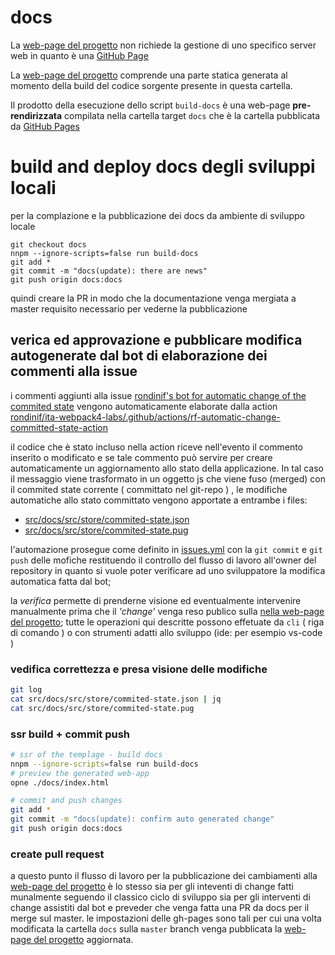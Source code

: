 # docs 
La [web-page del progetto](https://rondinif.github.io/ita-webpack4-labs/) non 
richiede la gestione di uno specifico server web in quanto è una [GitHub Page](https://pages.github.com)

La [web-page del progetto](https://rondinif.github.io/ita-webpack4-labs/) 
comprende una parte statica generata al momento della build
del codice sorgente presente in questa cartella.

Il prodotto della esecuzione dello script `build-docs` 
è una web-page **pre-rendirizzata** compilata nella cartella target `docs`
che è la cartella pubblicata da [GitHub Pages](https://pages.github.com)

# build and deploy docs degli sviluppi locali 
per la complazione e la pubblicazione dei docs da ambiente di sviluppo locale
```
git checkout docs
nnpm --ignore-scripts=false run build-docs
git add * 
git commit -m "docs(update): there are news"  
git push origin docs:docs
```
quindi creare la PR in modo che la documentazione venga mergiata a master
requisito necessario per vederne la pubblicazione

## verica ed approvazione e pubblicare modifica autogenerate dal bot di elaborazione dei commenti alla issue
i commenti aggiunti alla issue [rondinif's bot for automatic change of the commited state](https://github.com/rondinif/ita-webpack4-labs/issues/18) 
vengono automaticamente elaborate dalla action [rondinif/ita-webpack4-labs/.github/actions/rf-automatic-change-committed-state-action](./.github/actions/rf-automatic-change-committed-state-action/index.js)

il codice che è stato incluso nella action riceve nell'evento il commento inserito o modificato 
e se tale commento può servire per  creare automaticamente un aggiornamento allo stato della applicazione. In tal caso il messaggio viene trasformato in un oggetto js che viene fuso (merged) 
con il commited state corrente ( committato nel git-repo ) , le 
modifiche automatiche allo stato committato vengono apportate a entrambe i files: 
- [src/docs/src/store/commited-state.json](https://github.com/rondinif/ita-webpack4-labs/blob/docs/src/docs/src/store/commited-state.json)
- [src/docs/src/store/commited-state.pug](https://github.com/rondinif/ita-webpack4-labs/blob/docs/src/docs/src/store/commited-state.pug)

l'automazione prosegue come definito in [issues.yml](./.github/workflows/issues.yml) 
con la `git commit` e `git push` delle mofiche restituendo il controllo 
del flusso di lavoro all'owner del repository 
in quanto si vuole poter verificare ad uno sviluppatore la modifica automatica fatta dal bot;

la *verifica* permette di prenderne visione ed eventualmente intervenire
manualmente prima che il *'change'* venga reso publico sulla [nella web-page del progetto](https://rondinif.github.io/ita-webpack4-labs/); tutte le operazioni qui descritte possono 
effetuate da `cli` ( riga di comando ) o con strumenti adatti allo sviluppo (ide: per esempio vs-code )

### vedifica correttezza e presa visione delle modifiche
``` sh
git log
cat src/docs/src/store/commited-state.json | jq
cat src/docs/src/store/commited-state.pug
```
### ssr build + commit push
``` sh
# ssr of the templage - build docs
nnpm --ignore-scripts=false run build-docs
# preview the generated web-app
opne ./docs/index.html

# commit and push changes
git add * 
git commit -m "docs(update): confirm auto generated change"  
git push origin docs:docs
```

### create pull request
a questo punto il flusso di lavoro per la pubblicazione dei cambiamenti 
alla [web-page del progetto](https://rondinif.github.io/ita-webpack4-labs/) è 
lo stesso sia per gli inteventi di change fatti munalmente seguendo il classico ciclo di sviluppo 
sia per gli interventi di change assistiti dal bot e preveder che venga fatta una PR 
da docs per il merge sul master. le impostazioni delle gh-pages sono tali per 
cui una volta modificata la cartella `docs` sulla `master` branch venga 
pubblicata la [web-page del progetto](https://rondinif.github.io/ita-webpack4-labs/)
aggiornata.   
